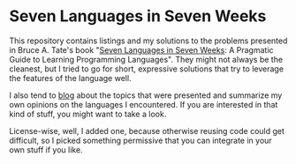 Seven Languages in Seven Weeks
==============================

This repository contains listings and my solutions to the problems presented in
Bruce A. Tate's book "[Seven Languages in Seven Weeks][book]: A Pragmatic Guide
to Learning Programming Languages". They might not always be the cleanest, but
I tried to go for short, expressive solutions that try to leverage the features
of the language well.

I also tend to [blog][blog] about the topics that were presented and summarize
my own opinions on the languages I encountered. If you are interested in that
kind of stuff, you might want to take a look.

License-wise, well, I added one, because otherwise reusing code could get
difficult, so I picked something permissive that you can integrate in your own
stuff if you like.

[book]: http://pragprog.com/book/btlang/seven-languages-in-seven-weeks
[blog]: http://xivilization.net/~marek/blog/categories/7languages7weeks/
